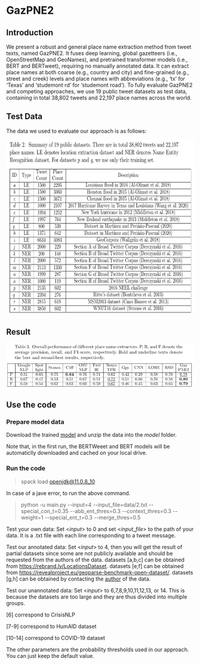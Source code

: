# GazPNE2
## Introduction

We present  a robust and general place name extraction method from tweet texts, named GazPNE2. It fuses deep learning, global gazetteers (i.e., OpenStreetMap and GeoNames), and pretrained transformer models (i.e., BERT and BERTweet), requiring no manually annotated data. It can extract place names at both coarse (e.g., country and city) and fine-grained (e.g., street and creek) levels and place names with abbreviations (e.g., ‘tx’ for ‘Texas’ and ‘studemont rd’ for ‘studemont road’). To fully evaluate GazPNE2 and competing approaches, we use 19 public tweet datasets as test data, containing in total 38,802 tweets and 22,197 place names across the world. 

## Test Data
The data we used to evaluate our approach is as follows:
<p align="center">
<a href="url">
 <img src="figure/data.png" width="700" height="470" ></a>
</p>

## Result
<p align="center">
<a href="url">
 <img src="figure/overall_result.png" ></a>
</p>

## Use the code
### Prepare model data
Download the trained [model](https://drive.google.com/file/d/1j4CSF13Uoajcfh1h-yBuvVXo_-rub05o/view?usp=sharing) and unzip the data into the _model_ folder.

Note that, in the first run, the BERTWeeet and BERT models will be automaticlly downloaded and cached on your local drive.


### Run the code

> spack load openjdk@11.0.8_10

In case of a jave error, to run the above command. 


> python -u main.py --input=4 --input_file=data/2.txt --special_con_t=0.35  --abb_ent_thres=0.3 --context_thres=0.3 --weight=1 --special_ent_t=0.3 --merge_thres=0.5 
 
Test your own data: Set <*input*> to 0 and set <*input_file*> to the path of your data. It is a .txt file with each line corresponding to a tweet message.

Test our annotated data: Set <*input*> to 4, then you will get the result of partial datasets since some are not publicly available and should be requested from the authors of the data.
datasets [a,b,c]  can be obtained from https://rebrand.ly/LocationsDataset.
datasets [e,f] can be obtained from https://revealproject.eu/geoparse-benchmark-open-dataset/.
datasets [g,h] can be obtained by contacting the [author](https://www.researchgate.net/publication/342550989_Knowledge-based_rules_for_the_extraction_of_complex_fine-grained_locative_references_from_tweets) of the data.

Test our unannotated data: Set <*input*> to 6,7,8,9,10,11,12,13, or 14. This is because the datasets are too large and they are thus divided into multiple groups.

[6] correspond to CrisisNLP

[7-9] correspond to HumAID dataset

[10-14] correspond to COVID-19 dataset

The other parameters are the probability thresholds used in our approach. You can just keep the default value.
